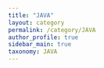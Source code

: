 ```yaml
---
title: "JAVA"
layout: category
permalink: /category/JAVA
author_profile: true
sidebar_main: true
taxonomy: JAVA
---
```

